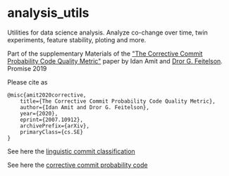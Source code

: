 # analysis_utils
 
Utilities for data science analysis.
Analyze co-change over time, twin experiments, feature stability, ploting and more.

Part of the supplementary Materials of the ["The Corrective Commit Probability Code Quality Metric"](https://arxiv.org/abs/2007.10912) paper by Idan Amit and [Dror G. Feitelson](https://www.cs.huji.ac.il/~feit/). Promise 2019

Please cite as
``` 
@misc{amit2020corrective,
    title={The Corrective Commit Probability Code Quality Metric},
    author={Idan Amit and Dror G. Feitelson},
    year={2020},
    eprint={2007.10912},
    archivePrefix={arXiv},
    primaryClass={cs.SE}
}
```

See here the [linguistic commit classification](https://github.com/evidencebp/commit-classification)

See here the [corrective commit probability code](https://github.com/evidencebp/corrective-commit-probability)
